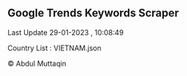 

## Google Trends Keywords Scraper 
 
Last Update 29-01-2023 , 10:08:49

Country List :
VIETNAM.json



© Abdul Muttaqin 
